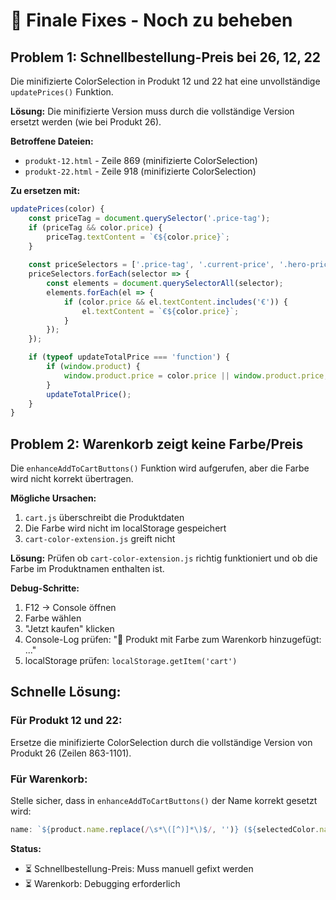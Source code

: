# 🔧 Finale Fixes - Noch zu beheben

## **Problem 1: Schnellbestellung-Preis bei 26, 12, 22**

Die minifizierte ColorSelection in Produkt 12 und 22 hat eine unvollständige `updatePrices()` Funktion.

**Lösung:**
Die minifizierte Version muss durch die vollständige Version ersetzt werden (wie bei Produkt 26).

**Betroffene Dateien:**
- `produkt-12.html` - Zeile 869 (minifizierte ColorSelection)
- `produkt-22.html` - Zeile 918 (minifizierte ColorSelection)

**Zu ersetzen mit:**
```javascript
updatePrices(color) {
    const priceTag = document.querySelector('.price-tag');
    if (priceTag && color.price) {
        priceTag.textContent = `€${color.price}`;
    }
    
    const priceSelectors = ['.price-tag', '.current-price', '.hero-price', 'h2.display-4', '#totalPrice', '#totalPrice-mobile'];
    priceSelectors.forEach(selector => {
        const elements = document.querySelectorAll(selector);
        elements.forEach(el => {
            if (color.price && el.textContent.includes('€')) {
                el.textContent = `€${color.price}`;
            }
        });
    });

    if (typeof updateTotalPrice === 'function') {
        if (window.product) {
            window.product.price = color.price || window.product.price;
        }
        updateTotalPrice();
    }
}
```

## **Problem 2: Warenkorb zeigt keine Farbe/Preis**

Die `enhanceAddToCartButtons()` Funktion wird aufgerufen, aber die Farbe wird nicht korrekt übertragen.

**Mögliche Ursachen:**
1. `cart.js` überschreibt die Produktdaten
2. Die Farbe wird nicht im localStorage gespeichert
3. `cart-color-extension.js` greift nicht

**Lösung:**
Prüfen ob `cart-color-extension.js` richtig funktioniert und ob die Farbe im Produktnamen enthalten ist.

**Debug-Schritte:**
1. F12 → Console öffnen
2. Farbe wählen
3. "Jetzt kaufen" klicken
4. Console-Log prüfen: "🎨 Produkt mit Farbe zum Warenkorb hinzugefügt: ..."
5. localStorage prüfen: `localStorage.getItem('cart')`

## **Schnelle Lösung:**

### **Für Produkt 12 und 22:**
Ersetze die minifizierte ColorSelection durch die vollständige Version von Produkt 26 (Zeilen 863-1101).

### **Für Warenkorb:**
Stelle sicher, dass in `enhanceAddToCartButtons()` der Name korrekt gesetzt wird:
```javascript
name: `${product.name.replace(/\s*\([^)]*\)$/, '')} (${selectedColor.name})`
```

**Status:**
- ⏳ Schnellbestellung-Preis: Muss manuell gefixt werden
- ⏳ Warenkorb: Debugging erforderlich
